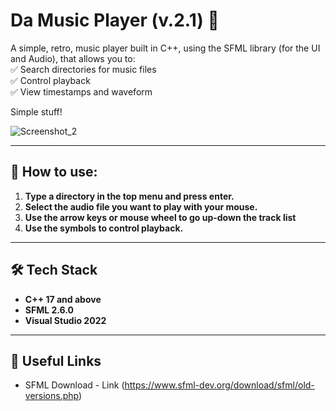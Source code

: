 # Da Music Player (v.2.1) 🎵  

A simple, retro, music player built in C++, using the SFML library (for the UI and Audio), that allows you to:  
✅ Search directories for music files  
✅ Control playback  
✅ View timestamps and waveform

Simple stuff!  

![Screenshot_2](https://github.com/user-attachments/assets/23647709-7f5f-44d9-813a-9375e4e1f196)

---

## 💁 How to use:
1. **Type a directory in the top menu and press enter.**
2. **Select the audio file you want to play with your mouse.**
3. **Use the arrow keys or mouse wheel to go up-down the track list**
4. **Use the symbols to control playback.**

---

## 🛠️ Tech Stack  
- **C++ 17 and above**  
- **SFML 2.6.0**
- **Visual Studio 2022**

---

## 🔗 Useful Links  
- SFML Download - Link (https://www.sfml-dev.org/download/sfml/old-versions.php)  

